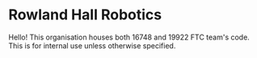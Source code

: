 # Rowland Hall Robotics

Hello! This organisation houses both 16748 and 19922 FTC team's code. This is for internal use unless otherwise specified.

<!-- MARKETING: PLEASE ADD MORE STUFF HERE. -->
